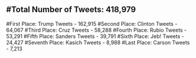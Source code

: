 #Total Number of Tweets: 418,979 
---
#First Place: Trump Tweets - 162,915
#Second Place: Clinton Tweets - 64,067
#Third Place: Cruz Tweets - 58,288
#Fourth Place: Rubio Tweets - 53,291
#Fifth Place: Sanders Tweets - 39,791
#Sixth Place: Jeb! Tweets - 24,427
#Seventh Place: Kasich Tweets - 8,988
#Last Place: Carson Tweets - 7,213
